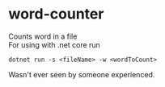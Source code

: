 # word-counter
Counts word in a file
<br />
For using with .net core run
<br />
```
dotnet run -s <fileName> -w <wordToCount>
```
Wasn't ever seen by someone experienced.